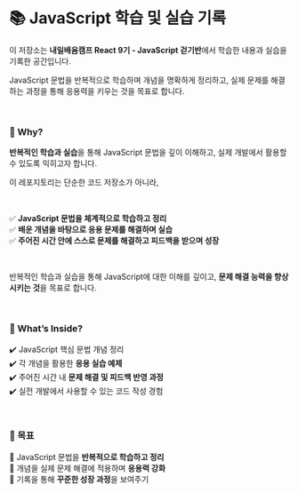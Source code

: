 # 📚 **JavaScript 학습 및 실습 기록**  

이 저장소는 **내일배움캠프 React 9기 - JavaScript 걷기반**에서 학습한 내용과 실습을 기록한 공간입니다.  

JavaScript 문법을 반복적으로 학습하며 개념을 명확하게 정리하고, 실제 문제를 해결하는 과정을 통해 응용력을 키우는 것을 목표로 합니다.  

<br>

### 📌 Why?  

**반복적인 학습과 실습**을 통해 JavaScript 문법을 깊이 이해하고, 실제 개발에서 활용할 수 있도록 익히고자 합니다.  

이 레포지토리는 단순한 코드 저장소가 아니라,  

<br>

✅ **JavaScript 문법을 체계적으로 학습하고 정리**  
✅ **배운 개념을 바탕으로 응용 문제를 해결하며 실습**  
✅ **주어진 시간 안에 스스로 문제를 해결하고 피드백을 받으며 성장**  

<br>

반복적인 학습과 실습을 통해 JavaScript에 대한 이해를 깊이고, **문제 해결 능력을 향상시키는 것**을 목표로 합니다.  

<br>

### 📝 What’s Inside?  

✔️ JavaScript 핵심 문법 개념 정리  
✔️ 각 개념을 활용한 **응용 실습 예제**  
✔️ 주어진 시간 내 **문제 해결 및 피드백 반영 과정**  
✔️ 실전 개발에서 사용할 수 있는 코드 작성 경험  

<br>

### 🎯 목표  

📌 JavaScript 문법을 **반복적으로 학습하고 정리**  
📌 개념을 실제 문제 해결에 적용하며 **응용력 강화**  
📌 기록을 통해 **꾸준한 성장 과정**을 보여주기  
